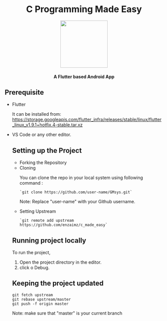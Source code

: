 <h1 align="center"> C Programming Made Easy </h1>
<p align="center">
  <a href="https://github.com/enzaimz/c_made_easy/blob/master/assets/icon.png">
    <img src="https://github.com/enzaimz/c_made_easy/blob/master/assets/icon.png" align="center" height="150" width="150">
  </a>
  <h4 align="center">A Flutter based Android App</h4>
</p>

## Prerequisite
<ul>  
<li> Flutter
  
  It can be installed from:
  https://storage.googleapis.com/flutter_infra/releases/stable/linux/flutter_linux_v1.9.1+hotfix.4-stable.tar.xz
  
<li> VS Code or any other editor.

## Setting up the Project
<ul>  
<li> Forking the Repository
<li> Cloning
  
  <p> You can clone the repo in your local system using following command : </p> 
  
    `git clone https://github.com/user-name/GMsys.git`
    
  Note: Replace "user-name" with your Github username.
     
<li> Setting Upstream
     
    `git remote add upstream https://github.com/enzaimz/c_made_easy`
    
</ul>


## Running project locally
To run the project,
1. Open the project directory in the editor.
2. click o Debug.


## Keeping the project updated
```
git fetch upstream
git rebase upstream/master
git push -f origin master
```
Note: make sure that "master" is your current branch
